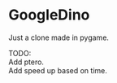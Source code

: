 <h1>GoogleDino</h1>
Just a clone made in pygame.

TODO:</br>
Add ptero.</br>
Add speed up based on time.
